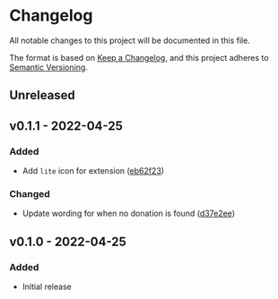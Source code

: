 # Changelog

All notable changes to this project will be documented in this file.

The format is based on [Keep a Changelog](https://keepachangelog.com), and this project adheres to [Semantic Versioning](https://semver.org).

## Unreleased

## v0.1.1 - 2022-04-25

### Added
- Add `lite` icon for extension ([eb62f23]())

### Changed
- Update wording for when no donation is found ([d37e2ee]())

## v0.1.0 - 2022-04-25

### Added
- Initial release
